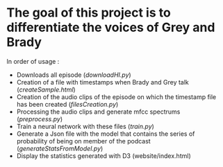 # The goal of this project is to differentiate the voices of Grey and Brady

In order of usage :
- Downloads all episode (*downloadHI.py*)
- Creation of a file with timestamps when Brady and Grey talk (*createSample.html*)
- Creation of the audio clips of the episode on which the timestamp file has been created (*filesCreation.py*)
- Processing the audio clips and generate mfcc spectrums (*preprocess.py*)
- Train a neural network with these files (*train.py*)
- Generate a Json file with the model that contains the series of probability of being on member of the podcast (*generateStatsFromModel.py*)
- Display the statistics generated with D3 (website/index.html)